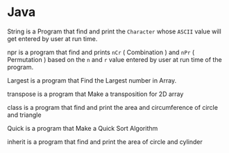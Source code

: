 # Java

 String is a Program that find and print the `Character` whose `ASCII` value will get entered by user at run time.

 npr is a program that find and prints `nCr` ( Combination ) and `nPr` ( Permutation ) based on the `n` and `r` value entered by user at run time of the program.

 Largest is a program that Find the Largest number in Array.

 transpose is a program that Make a transposition for 2D array

 class is a program that find and print the area and circumference of circle and triangle 

 Quick is a program that Make a Quick Sort Algorithm

 inherit is a program that find and print the area of circle and cylinder

